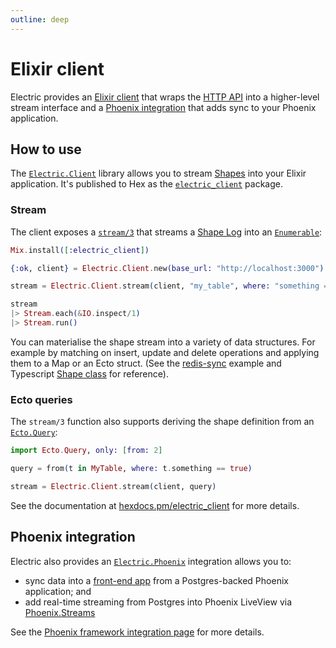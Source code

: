 ```yaml
---
outline: deep
---
```


# Elixir client

Electric provides an [Elixir client](#how-to-use) that wraps the [HTTP API](/docs/api/http) into a higher-level stream interface and a [Phoenix integration](#phoenix-integration) that adds sync to your Phoenix application.

## How to use

The [`Electric.Client`](https://hex.pm/packages/electric_client) library allows you to stream [Shapes](/docs/guides/shapes) into your Elixir application. It's published to Hex as the [`electric_client`](https://hex.pm/packages/electric_client) package.

### Stream

The client exposes a [`stream/3`](https://hexdocs.pm/electric_client/Electric.Client.html#stream/3) that streams a [Shape Log](/docs/api/http#shape-log) into an [`Enumerable`](https://hexdocs.pm/elixir/Enumerable.html):

```elixir
Mix.install([:electric_client])

{:ok, client} = Electric.Client.new(base_url: "http://localhost:3000")

stream = Electric.Client.stream(client, "my_table", where: "something = true")

stream
|> Stream.each(&IO.inspect/1)
|> Stream.run()
```

You can materialise the shape stream into a variety of data structures. For example by matching on insert, update and delete operations and applying them to a Map or an Ecto struct. (See the [redis-sync](https://github.com/electric-sql/electric/blob/main/examples/redis-sync/src/index.ts) example and Typescript [Shape class](https://github.com/electric-sql/electric/blob/main/packages/typescript-client/src/shape.ts) for reference).

### Ecto queries

The `stream/3` function also supports deriving the shape definition from an [`Ecto.Query`](https://hexdocs.pm/ecto/Ecto.Query.html):

```elixir
import Ecto.Query, only: [from: 2]

query = from(t in MyTable, where: t.something == true)

stream = Electric.Client.stream(client, query)
```

See the documentation at [hexdocs.pm/electric_client](https://hexdocs.pm/electric_client) for more details.

## Phoenix integration

Electric also provides an [`Electric.Phoenix`](https://hex.pm/packages/electric_phoenix) integration allows you to:

- sync data into a [front-end app](/docs/integrations/phoenix#front-end-sync) from a Postgres-backed Phoenix application; and
- add real-time streaming from Postgres into Phoenix LiveView via [Phoenix.Streams](/docs/integrations/phoenix#liveview-sync)

See the [Phoenix framework integration page](/docs/integrations/phoenix) for more details.
